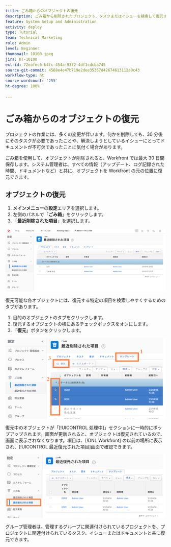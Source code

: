 ```yaml
---
title: ごみ箱からのオブジェクトの復元
description: ごみ箱から削除されたプロジェクト、タスクまたはイシューを検索して復元する方法について説明します。
feature: System Setup and Administration
activity: deploy
type: Tutorial
team: Technical Marketing
role: Admin
level: Beginner
thumbnail: 10100.jpeg
jira: KT-10100
exl-id: 72eafec6-b4fc-454a-9372-4df1cdcba745
source-git-commit: 4568e4e47b719e2dee35357d42674613112a9c43
workflow-type: ht
source-wordcount: '255'
ht-degree: 100%

---
```


# ごみ箱からのオブジェクトの復元

プロジェクトの作業には、多くの変更が伴います。何かを削除しても、30 分後にそのタスクが必要であったことや、解決しようとしているイシューにとってドキュメントが不可欠であったことに気付く場合があります。

ごみ箱を使用して、オブジェクトが削除されると、Workfront では最大 30 日間保存します。システム管理者は、すべての情報（アップデート、ログ記録された時間、ドキュメントなど）と共に、オブジェクトを Workfront の元の位置に復元できます。

## オブジェクトの復元

1. **メインメニュー**&#x200B;の&#x200B;**設定**&#x200B;エリアを選択します。
1. 左側のパネルで「**ごみ箱**」をクリックします。
1. 「**最近削除された項目**」を選択します。

![設定エリアのごみ箱の「最近削除された項目」セクション](assets/admin-fund-recycle-bin-1.png)

復元可能な各オブジェクトには、復元する特定の項目を検索しやすくするためのタブがあります。

1. 目的のオブジェクトのタブをクリックします。
1. 復元するオブジェクトの横にあるチェックボックスをオンにします。
1. 「**復元**」ボタンをクリックします。

![ごみ箱で選択された項目](assets/admin-fund-recycle-bin-2.png)

復元中のオブジェクトが「[!UICONTROL 処理中]」セクションに一時的にポップアップされます。画面が更新されると、オブジェクトは復元されているので、画面に表示されなくなります。項目は、[!DNL Workfront] の以前の場所に表示され、[!UICONTROL 最近復元された項目]画面で確認できます。

![設定エリアのごみ箱の「最近復元された項目」セクション](assets/admin-fund-recycle-bin-3.png)

グループ管理者は、管理するグループに関連付けられているプロジェクトを、プロジェクトに関連付けられているタスク、イシューまたはドキュメントと共に復元できます。

<!--
learn more URL
Restoring deleted items
Viewing items that have been recently restored
-->
